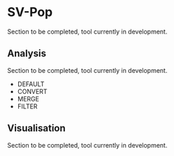 # SV-Pop
Section to be completed, tool currently in development.


## Analysis
Section to be completed, tool currently in development.

- DEFAULT
- CONVERT
- MERGE
- FILTER

## Visualisation
Section to be completed, tool currently in development.
